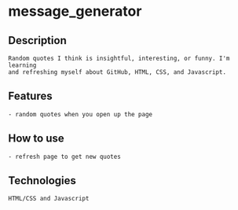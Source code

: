 # message_generator

## Description

    Random quotes I think is insightful, interesting, or funny. I'm learning
    and refreshing myself about GitHub, HTML, CSS, and Javascript.

## Features

    - random quotes when you open up the page

## How to use

    - refresh page to get new quotes

## Technologies

    HTML/CSS and Javascript
